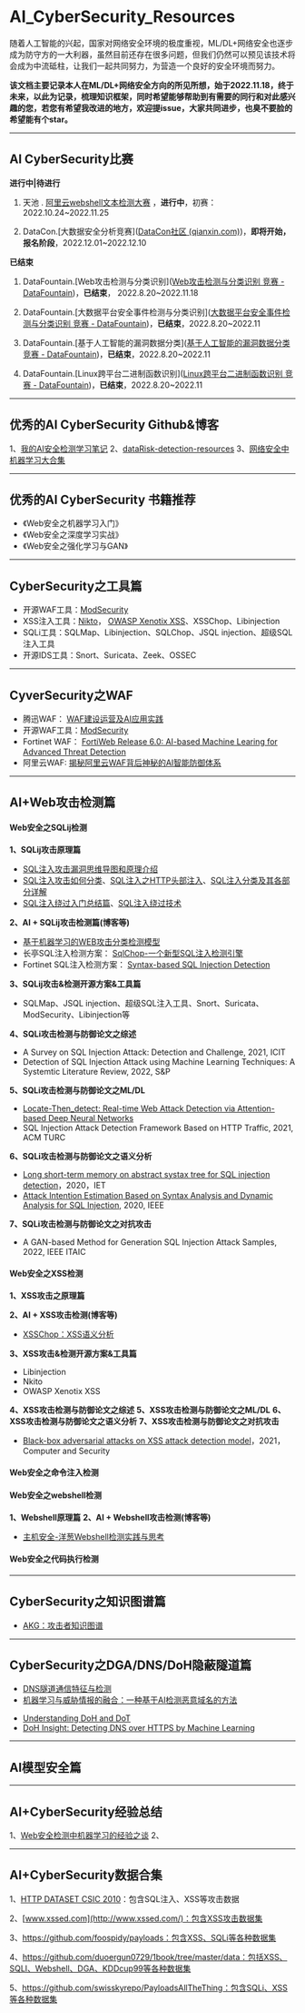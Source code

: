 # AI_CyberSecurity_Resources
随着人工智能的兴起，国家对网络安全环境的极度重视，ML/DL+网络安全也逐步成为防守方的一大利器，虽然目前还存在很多问题，但我们仍然可以预见该技术将会成为中流砥柱，让我们一起共同努力，为营造一个良好的安全环境而努力。  

**该文档主要记录本人在ML/DL+网络安全方向的所见所想，始于2022.11.18，终于未来，以此为记录，梳理知识框架，同时希望能够帮助到有需要的同行和对此感兴趣的您，若您有希望我改进的地方，欢迎提issue，大家共同进步，也臭不要脸的希望能有个star。**

---

## AI CyberSecurity比赛
**进行中|待进行**

1. 天池 . [阿里云webshell文本检测大赛](https://tianchi.aliyun.com/competition/entrance/532035/introduction) ，**进行中**，初赛：2022.10.24~2022.11.25

2. DataCon.[大数据安全分析竞赛]([DataCon社区 (qianxin.com)](https://datacon.qianxin.com/datacon2022))，**即将开始，报名阶段**，2022.12.01~2022.12.10

**已结束**

1. DataFountain.[Web攻击检测与分类识别]([Web攻击检测与分类识别 竞赛 - DataFountain](https://www.datafountain.cn/competitions/596))，**已结束**， 2022.8.20~2022.11.18

2. DataFountain.[大数据平台安全事件检测与分类识别]([大数据平台安全事件检测与分类识别 竞赛 - DataFountain](https://www.datafountain.cn/competitions/595))，**已结束**，2022.8.20~2022.11
3. DataFountain.[基于人工智能的漏洞数据分类]([基于人工智能的漏洞数据分类 竞赛 - DataFountain](https://www.datafountain.cn/competitions/594))，**已结束**，2022.8.20~2022.11
4. DataFountain.[Linux跨平台二进制函数识别]([Linux跨平台二进制函数识别 竞赛 - DataFountain](https://www.datafountain.cn/competitions/593))，**已结束**，2022.8.20~2022.11

---

## 优秀的AI CyberSecurity Github&博客
1、[我的AI安全检测学习笔记](https://4o4notfound.org/index.php/archives/127/)
2、[dataRisk-detection-resources](https://github.com/LiaoWenzhe/dataRisk-detection-resources/blob/main/README_zh-CN.md)
3、[网络安全中机器学习大合集](https://github.com/jivoi/awesome-ml-for-cybersecurity/blob/master/README_ch.md)

---

## 优秀的AI CyberSecurity 书籍推荐
* 《Web安全之机器学习入门》
* 《Web安全之深度学习实战》
* 《Web安全之强化学习与GAN》

---

## CyberSecurity之工具篇
* 开源WAF工具：[ModSecurity](http://www.modsecurity.cn/)
* XSS注入工具：[Nikto](https://github.com/sullo/nikto)，	[OWASP Xenotix XSS](https://github.com/ajinabraham/OWASP-Xenotix-XSS-Exploit-Framework)、XSSChop、Libinjection
* SQLi工具：SQLMap、Libinjection、SQLChop、JSQL injection、超级SQL注入工具
* 开源IDS工具：Snort、Suricata、Zeek、OSSEC

---

## CyverSecurity之WAF
* 腾迅WAF： [WAF建设运营及AI应用实践](https://security.tencent.com/index.php/blog/msg/145)
* 开源WAF工具：[ModSecurity](http://www.modsecurity.cn/)
* Fortinet WAF： [FortiWeb Release 6.0: AI-based Machine Learing for Advanced Threat Detection](https://www.fortinet.com/blog/business-and-technology/fortiweb-release-6-0--ai-based-machine-learning-for-advanced-thr)
* 阿里云WAF: [揭秘阿里云WAF背后神秘的AI智能防御体系](https://developer.aliyun.com/article/723263?spm=a2c6h.14164896.0.0.7cc13a49u3CTps)

---

## AI+Web攻击检测篇
#### Web安全之SQLij检测
**1、SQLij攻击原理篇**
* [SQL注入攻击漏洞思维导图和原理介绍](https://blog.csdn.net/sycamorelg/article/details/125148706?spm=1001.2014.3001.5502)
* [SQL注入攻击如何分类](https://www.jianshu.com/p/52f4a371c8b7)、[SQL注入之HTTP头部注入](https://blog.csdn.net/qq_52072846/article/details/123006267)、[SQL注入分类及其各部分详解](https://www.cnblogs.com/sunny11/p/14402679.html#_label3)
* [SQL注入绕过入门总结篇](https://www.freebuf.com/articles/web/281586.html)、[SQL注入绕过技术](https://blog.csdn.net/Likhaooo/article/details/122746954)

**2、AI + SQLij攻击检测篇(博客等)**

* [基于机器学习的WEB攻击分类检测模型]( https://www.freebuf.com/news/184687.html)
* 长亭SQL注入检测方案： [SqlChop-一个新型SQL注入检测引擎](https://blog.chaitin.cn/sqlchop-the-sqli-detection-engine/)
* Fortinet SQL注入检测方案： [Syntax-based SQL Injection Detection](https://help.fortinet.com/fweb/580/Content/FortiWeb/fortiweb-admin/syntaxbased_sqli_detect.htm#syntax-sqli-detect-builtin-template)

**3、SQLij攻击&检测开源方案&工具篇**

* SQLMap、JSQL injection、超级SQL注入工具、Snort、Suricata、ModSecurity、Libinjection等

**4、SQLi攻击检测与防御论文之综述**

* A Survey on SQL Injection Attack: Detection and Challenge, 2021, ICIT
* Detection of SQL Injection Attack using Machine Learning Techniques: A Systemtic Literature Review, 2022, S&P

**5、SQLi攻击检测与防御论文之ML/DL**

* [Locate-Then_detect: Real-time Web Attack Detection via Attention-based Deep Neural Networks](https://www.ijcai.org/Proceedings/2019/0656.pdf)
* SQL Injection Attack Detection Framework Based on HTTP Traffic, 2021, ACM TURC

**6、SQLi攻击检测与防御论文之语义分析**

* [Long short-term memory on abstract systax tree for SQL injection detection](https://ietresearch.onlinelibrary.wiley.com/doi/10.1049/sfw2.12018)，2020，IET
* [Attack Intention Estimation Based on Syntax Analysis and Dynamic Analysis for SQL Injection](https://ieeexplore.ieee.org/abstract/document/9202752), 2020, IEEE

**7、SQLi攻击检测与防御论文之对抗攻击**

* A GAN-based Method for Generation SQL Injection Attack Samples, 2022, IEEE ITAIC

#### Web安全之XSS检测
**1、XSS攻击之原理篇**

**2、AI + XSS攻击检测(博客等)**

* [XSSChop：XSS语义分析](https://blog.51cto.com/u_15127693/4117204)

**3、XSS攻击&检测开源方案&工具篇**

* Libinjection
* Nkito
* OWASP Xenotix XSS

**4、XSS攻击检测与防御论文之综述**
**5、XSS攻击检测与防御论文之ML/DL**
**6、XSS攻击检测与防御论文之语义分析**
**7、XSS攻击检测与防御论文之对抗攻击**
* [Black-box adversarial attacks on XSS attack detection model](https://dl.acm.org/doi/10.1016/j.cose.2021.102554)，2021，Computer and Security

#### Web安全之命令注入检测

#### Web安全之webshell检测
**1、Webshell原理篇**
**2、AI + Webshell攻击检测(博客等)**
* [主机安全-洋葱Webshell检测实践与思考](https://security.tencent.com/index.php/blog/msg/152)

#### Web安全之代码执行检测

---

## CyberSecurity之知识图谱篇
- [AKG：攻击者知识图谱](https://4o4notfound.org/index.php/category/%E5%AE%89%E5%85%A8%E7%AE%97%E6%B3%95/)

---

## CyberSecurity之DGA/DNS/DoH隐蔽隧道篇
- [DNS隧道通信特征与检测](http://blog.nsfocus.net/dns-tunnel-communication-characteristics-detection/?from=timeline)
- [机器学习与威胁情报的融合：一种基于AI检测恶意域名的方法](https://www.freebuf.com/articles/es/187451.html)

* [Understanding DoH and DoT](https://incompass.netstar-inc.com/understanding-doh-and-dot/)
* [DoH Insight: Detecting DNS over HTTPS by Machine Learning](https://sappan-project.eu/wp-content/uploads/2020/09/DOH-2.pdf)



---

## AI模型安全篇


---

## AI+CyberSecurity经验总结
1、[Web安全检测中机器学习的经验之谈](https://iami.xyz/ML-IN-Webshell-Detection-Advantages-And-Disadvantages/)
2、

---

## AI+CyberSecurity数据合集
1、[HTTP DATASET CSIC 2010](https://www.tic.itefi.csic.es/dataset/)：包含SQL注入、XSS等攻击数据

2、[www.xssed.com](http://www.xssed.com/)：包含XSS攻击数据集

3、https://github.com/foospidy/payloads：包含XSS、SQLi等各种数据集

4、https://github.com/duoergun0729/1book/tree/master/data：包括XSS、SQLI、Webshell、DGA、KDDcup99等各种数据集

5、https://github.com/swisskyrepo/PayloadsAllTheThing：包含SQLi、XSS等各种数据集

